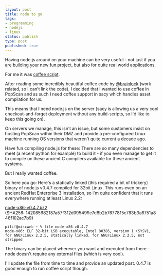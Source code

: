 ```yaml
---
layout: post
title: node to go
tags:
- programming
- nodejs
- linux
status: publish
type: post
published: true
---
```

Having node.js around on your machine can be very useful - not just if you are
<a href="/tags/tempalias/">building your new fun project</a>, but also for
quite real world applications.

For me it was <a href="http://jashkenas.github.com/coffee-script/">coffee script</a>.

After reading some incredibly beautiful coffee code by <a href="https://twitter.com/brainlock">@brainlock</a>
(work related, so I can't link the code), I decided that I wanted to use
coffee in PopScan and as such I need coffee support in sacy which handles
asset compilation for us.

This means that I need node.js on the server (sacy is allowing us a very cool
checkout-and-forget deployment without any build-scripts, so I'd like to keep
this going on).

On servers we manage, this isn't an issue, but some customers insist on
hosting PopScan within their DMZ and provide a pre-configured Linux machine
running OS versions that weren't quite current a decade ago.

Have fun compiling node.js for these: There are so many dependencies to meet
(a recent python for example) to build it - if you even manage to get it to
compile on these ancient C compilers available for these ancient systems.

But I really wanted coffee.

So here you go: Here's a statically linked (this required a bit of trickery)
binary of node.js v0.4.7 compiled for 32bit Linux. This runs even on an
ancient RedHat Enterprise 3 installation, so I'm quite confident that it runs
everywhere running at least Linux 2.2:

<a href="http://www.pilif.ch/node-x86-v0.4.7.bz2" checksum="sha256:142085682187a57f312d095499e7d8b2b7677815c783b3a6751a846f102ac7b9">node-x86-v0.4.7.bz2</a>
(SHA256:&nbsp;142085682187a57f312d095499e7d8b2b7677815c783b3a6751a846f102ac7b9)

    pilif@miscweb ~ % file node-x86-v0.4.7 
    node-x86: ELF 32-bit LSB executable, Intel 80386, version 1 (SYSV), for GNU/Linux 2.2.5, statically linked, for GNU/Linux 2.2.5, not stripped

The binary can be placed wherever you want and executed from there - node
doesn't require any external files (which is very cool).

I'll update the file from time to time and provide an updated post. 0.4.7 is good enough to run coffee script though.